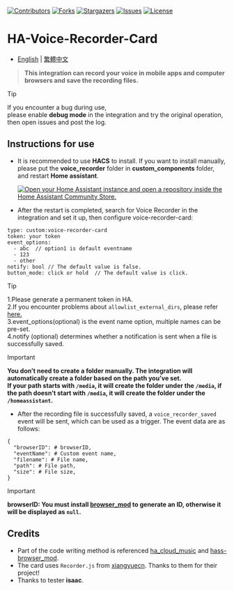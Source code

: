 
 [![Contributors][contributors-shield]][contributors-url]
 [![Forks][forks-shield]][forks-url]
 [![Stargazers][stars-shield]][stars-url]
 [![Issues][issues-shield]][issues-url]
 [![License][license-shield]][license-url]

 [contributors-shield]: https://img.shields.io/github/contributors/kukuxx/HA-Voice-Recorder-Card.svg?style=for-the-badge
 [contributors-url]: https://github.com/kukuxx/HA-Voice-Recorder-Card/graphs/contributors

 [forks-shield]: https://img.shields.io/github/forks/kukuxx/HA-Voice-Recorder-Card.svg?style=for-the-badge
 [forks-url]: https://github.com/kukuxx/HA-Voice-Recorder-Card/network/members

 [stars-shield]: https://img.shields.io/github/stars/kukuxx/HA-Voice-Recorder-Card.svg?style=for-the-badge
 [stars-url]: https://github.com/kukuxx/HA-Voice-Recorder-Card/stargazers

 [issues-shield]: https://img.shields.io/github/issues/kukuxx/HA-Voice-Recorder-Card.svg?style=for-the-badge
 [issues-url]: https://github.com/kukuxx/HA-Voice-Recorder-Card/issues

 [license-shield]: https://img.shields.io/github/license/kukuxx/HA-Voice-Recorder-Card.svg?style=for-the-badge
 [license-url]: https://github.com/kukuxx/HA-Voice-Recorder-Card/blob/main/LICENSE


# HA-Voice-Recorder-Card

- [English](/README.md) | [繁體中文](/README-zh-TW.md)

> <b>This integration can record your voice in mobile apps and computer browsers and save the recording files.</b>

> [!Tip]
> If you encounter a bug during use, <br>
> please enable <b>debug mode</b> in the integration and try the original operation, <br>
> then open issues and post the log.

## Instructions for use

- It is recommended to use <b>HACS</b> to install. If you want to install manually,
  <br>please put the <b>voice_recorder</b> folder in <b>custom_components</b> folder, 
  <br>and restart <b>Home assistant</b>.

  [![Open your Home Assistant instance and open a repository inside the Home Assistant Community Store.](https://my.home-assistant.io/badges/hacs_repository.svg)](https://my.home-assistant.io/redirect/hacs_repository/?owner=kukuxx&repository=HA-Voice-Recorder-Card&category=Integration)

- After the restart is completed, search for Voice Recorder in the integration and set it up, then configure voice-recorder-card:
```
type: custom:voice-recorder-card
token: your token
event_options:
  - abc  // option1 is default eventname
  - 123
  - other
notify: bool // The default value is false.
button_mode: click or hold  // The default value is click.
```
> [!Tip]
> 1.Please generate a permanent token in HA.<br>
> 2.If you encounter problems about `allowlist_external_dirs`, please refer <a href='https://www.home-assistant.io/integrations/homeassistant/#allowlist_external_dirs'>here.</a><br>
> 3.event_options(optional) is the event name option, multiple names can be pre-set.<br>
> 4.notify (optional) determines whether a notification is sent when a file is successfully saved.<br>

> [!Important]
> **You don’t need to create a folder manually. The integration will automatically create a folder based on the path you’ve set.**<br>
**If your path starts with `/media`, it will create the folder under the `/media`, if the path doesn’t start with `/media`, it will create the folder under the `/homeassistant`.**<br>

- After the recording file is successfully saved, a `voice_recorder_saved` event will be sent, which can be used as a trigger. The event data are as follows:
```
{
  "browserID": # browserID,
  "eventName": # Custom event name,
  "filename": # File name,
  "path": # File path,
  "size": # File size, 
}
```
> [!Important]
> **browserID: You must install <a href='https://github.com/thomasloven/hass-browser_mod'>browser_mod</a> to generate an ID, otherwise it will be displayed as `null`.**

## Credits

-  Part of the code writing method is referenced <a href='https://github.com/shaonianzhentan/cloud_music/blob/master/custom_components/ha_cloud_music/local/card/ha_cloud_music-setting.js'>ha_cloud_music</a> and <a href='https://github.com/thomasloven/hass-browser_mod/blob/master/custom_components/browser_mod/mod_view.py'>hass-browser_mod</a>.
- The card uses `Recorder.js` from <a href='https://github.com/xiangyuecn/Recorder'>xiangyuecn</a>. Thanks to them for their project!
- Thanks to tester **isaac**.